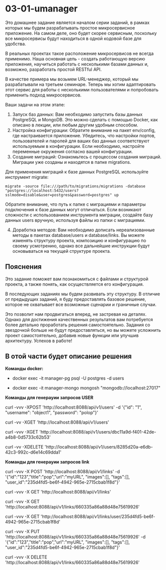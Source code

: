 # 03-01-umanager

Это домашнее задание является началом серии заданий, в рамках которых мы будем разрабатывать простое микросервисное приложение. На самом деле, оно будет скорее сервисным, поскольку все микросервисы будут находиться в одной кодовой базе для удобства. 

В реальных проектах такое расположение микросервисов не всегда применимо. Наша основная цель - создать работающую версию приложения, научиться работать с несколькими базами данных и, возможно, разработать простой RESTful API.

В качестве примера мы возьмем URL-менеджер, который мы разрабатывали на третьем семинаре. Теперь мы хотим адаптировать этот сервис для работы с несколькими пользователями и попробовать применить подход микросервисов.

Ваши задачи на этом этапе:

1. Запуск баз данных: Вам необходимо запустить базы данных PostgreSQL и MongoDB. Это можно сделать с помощью Docker, как описано в лекции, или любым другим удобным способом.
2. Настройка конфигурации: Обратите внимание на пакет env/config, где настраивается приложение. Убедитесь, что настройки портов, пользователей и паролей для ваших баз данных соответствуют используемым в конфигурации. Если необходимо, настройте переменные окружения согласно вашей конфигурации.
3. Создание миграций: Ознакомьтесь с процессом создания миграций. Миграции уже созданы и находятся в папке migrations. 

Для применения миграций к базе данных PostgreSQL используйте инструмент migrate:

```shell
migrate -source file:///path/to/migrations/migrations -database "postgres://localhost:5432/users?sslmode=disable&user=postgres&password=postgres" up
```

Обратите внимание, что путь к папке с миграциями и параметры подключения к базе данных могут отличаться. Если возникают сложности с использованием инструмента миграции, создайте базу данных users вручную, используя файлы из папки с миграциями.

4. Доработка методов: Вам необходимо дописать нереализованные методы в пакетах database/users и database/links. Вы можете изменять структуру проекта, композицию и конфигурацию по своему усмотрению, однако все дальнейшие инструкции будут основываться на текущей структуре проекта.

## Пояснения 
Это задание поможет вам познакомиться с файлами и структурой проекта, а также понять, как осуществляется его конфигурация. 

В последующих заданиях мы будем развивать эту структуру. В отличие от предыдущих заданий, я буду предоставлять базовое решение, которое не охватывает все возможные сценарии и граничные случаи.

Это позволит нам продвигаться вперед, не застревая на деталях. Однако для достижения качественных результатов вам потребуется более детально проработать решения самостоятельно. Задания со звездочкой больше не будут предоставляться, но вы можете усложнить проект самостоятельно, добавив новые функции или улучшив архитектуру. Успехов в работе!


## В отой части будет описание решения

**Команды docker:**

- docker exec -it manager-pg psql -U postgres -d users

- docker exec -it manager-mongo mongosh "mongodb://localhost:27017"

**Команды для генерауии запросов USER**

curl -vvv -XPOST 'http://localhost:8088/api/v1/users' -d '{"id": "1", "username": "object1", "password": "polop"}'

curl -vv -XGET 'http://localhost:8088/api/v1/users'

curl -vvv -XGET 'http://localhost:8088/api/v1/users/dbc11a9d-f401-42de-a4b8-0d5733c62b53'

curl -vv -XDELETE 'http://localhost:8088/api/v1/users/8285d20a-e6db-42c3-992c-d6e14c69dda1'

**Команды для генерауии запросов link**

curl -vvv  -X POST 'http://localhost:8088/api/v1/links' -d '{"id":"123","title":"pop","url":"myURL", "images":[], "tags":[], "user_id":"235d4fd5-be6f-4942-965e-2715cbab1f8d"}'

curl -vvv  -X GET  'http://localhost:8088/api/v1/links'

curl -vvv  -X GET  'http://localhost:8088/api/v1/links/660335a86a88d48e75619926'

curl -vvv  -X GET  'http://localhost:8088/api/v1/links/user/235d4fd5-be6f-4942-965e-2715cbab1f8d'

curl -vvv  -X PUT 'http://localhost:8088/api/v1/links/660335a86a88d48e75619926' -d '{"id":"123","title":"pop","url":"myURL", "images":[], "tags":[], "user_id":"235d4fd5-be6f-4942-965e-2715cbab1f8d"}'

curl -vvv  -X DELETE 'http://localhost:8088/api/v1/links/660335a86a88d48e75619926' 